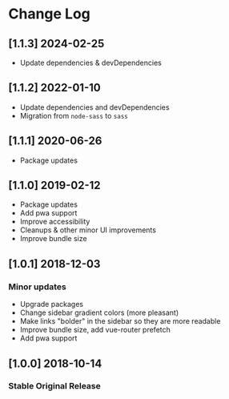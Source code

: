 # Change Log

## [1.1.3] 2024-02-25

- Update dependencies & devDependencies

## [1.1.2] 2022-01-10

- Update dependencies and devDependencies
- Migration from `node-sass` to `sass`

## [1.1.1] 2020-06-26

- Package updates

## [1.1.0] 2019-02-12

- Package updates
- Add pwa support
- Improve accessibility
- Cleanups & other minor UI improvements
- Improve bundle size

## [1.0.1] 2018-12-03

### Minor updates

- Upgrade packages
- Change sidebar gradient colors (more pleasant)
- Make links "bolder" in the sidebar so they are more readable
- Improve bundle size, add vue-router prefetch
- Add pwa support

## [1.0.0] 2018-10-14

### Stable Original Release
